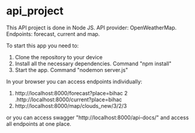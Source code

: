 # api_project

This API project is done in Node JS. 
API provider: OpenWeatherMap.
Endpoints: forecast, current and map. 

To start this app you need to:
1. Clone the repository to your device
2. Install all the necessary dependencies. Command "npm install"
3. Start the app. Command "nodemon server.js"

In your browser you can access endpoints individually:
1. http://localhost:8000/forecast?place=bihac
2 .http://localhost:8000/current?place=bihac
3. http://localhost:8000/map/clouds_new/3/2/3

or you can access swagger "http://localhost:8000/api-docs/" and access all endpoints at one place.